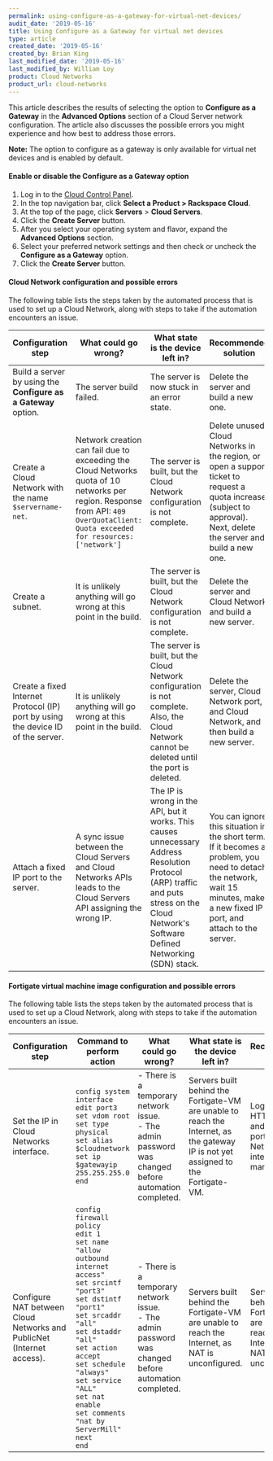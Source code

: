 ```yaml
---
permalink: using-configure-as-a-gateway-for-virtual-net-devices/
audit_date: '2019-05-16'
title: Using Configure as a Gateway for virtual net devices
type: article
created_date: '2019-05-16'
created_by: Brian King
last_modified_date: '2019-05-16'
last_modified_by: William Loy
product: Cloud Networks
product_url: cloud-networks
---
```


This article describes the results of selecting the option to **Configure as a Gateway** in the **Advanced Options** section of a Cloud Server network configuration. The article also discusses the possible errors you might experience and how best to address those errors.

**Note:** The option to configure as a gateway is only available for virtual net devices and is enabled by default.

#### Enable or disable the Configure as a Gateway option

1. Log in to the [Cloud Control Panel](https://login.rackspace.com).
2. In the top navigation bar, click **Select a Product > Rackspace Cloud**.
3. At the top of the page, click **Servers** > **Cloud Servers**. 
4. Click the **Create Server** button.
5. After you select your operating system and flavor, expand the **Advanced Options** section.
6. Select your preferred network settings and then check or uncheck the **Configure as a Gateway** option.
7. Click the **Create Server** button.


#### Cloud Network configuration and possible errors

The following table lists the steps taken by the automated process that is used to set up a Cloud Network, along with steps to take if the automation encounters an issue.

| Configuration step | What could go wrong? | What state is the device left in? | Recommended solution |
|--------|----------------------|-----------------------------------|------------------------|
|Build a server by using the **Configure as a Gateway** option. | The server build failed. | The server is now stuck in an error state. | Delete the server and build a new one.|
|Create a Cloud Network with the name `$servername-net`. | Network creation can fail due to exceeding the Cloud Networks quota of 10 networks per region. Response from API: `409 OverQuotaClient: Quota exceeded for resources: ['network']`	| The server is built, but the Cloud Network configuration is not complete.| Delete unused Cloud Networks in the region, or open a support ticket to request a quota increase (subject to approval). Next, delete the server and build a new one.|
|Create a subnet.| It is unlikely anything will go wrong at this point in the build.| The server is built, but the Cloud Network configuration is not complete.| Delete the server and Cloud Network, and build a new server.|
| Create a fixed Internet Protocol (IP) port by using the device ID of the server.| It is unlikely anything will go wrong at this point in the build.| The server is built, but the Cloud Network configuration is not complete. Also, the Cloud Network cannot be deleted until the port is deleted.| Delete the server, Cloud Network port, and Cloud Network, and then build a new server.|
| Attach a fixed IP port to the server.| A sync issue between the Cloud Servers and Cloud Networks APIs leads to the Cloud Servers API assigning the wrong IP. | The IP is wrong in the API, but it works. This causes unnecessary Address Resolution Protocol (ARP) traffic and puts stress on the Cloud Network's Software Defined Networking (SDN) stack. | You can  ignore this situation in the short term. If it becomes a problem, you need to detach the network, wait 15 minutes, make a new fixed IP port, and attach to the server.|


#### Fortigate virtual machine image configuration and possible errors

The following table lists the steps taken by the automated process that is used to set up a Cloud Network, along with steps to take if the automation encounters an issue.

| Configuration step | Command to perform action | What could go wrong? | What state is the device left in? | Recommended solution |
|--------------------|---------------------------|----------------------|-----------------------------------|----------------------|
| Set the IP in Cloud Networks interface. | `config system interface`<br> `edit port3`<br> `set vdom root`<br> `set type physical`<br> `set alias $cloudnetwork`<br> `set ip $gatewayip 255.255.255.0`<br> `end`|  - There is a temporary network issue. <br> - The admin password was changed before automation completed. | Servers built behind the Fortigate-VM are unable to reach the Internet, as the gateway IP is not yet assigned to the Fortigate-VM. | Log in via HTTPS or SSH and set the port3 (Cloud Networks) interface manually.|
| Configure NAT between Cloud Networks and PublicNet (Internet access). | `config firewall policy` <br> `edit 1`<br> `set name "allow outbound internet access"`<br> `set srcintf "port3"` <br> `set dstintf "port1"` <br> `set srcaddr "all"`<br> `set dstaddr "all"` <br>`set action accept` <br> `set schedule "always"` <br> `set service "ALL"` <br> `set nat enable` <br> `set comments "nat by ServerMill"` <br> `next` <br >`end` |   - There is a temporary network issue. <br> - The admin password was changed before automation completed. | Servers built behind the Fortigate-VM are unable to reach the Internet, as NAT is unconfigured. | Servers built behind the Fortigate-VM are unable to reach the Internet, as NAT is unconfigured. | Log in via HTTPS or SSH and set the NAT configuration manually exactly as shown at left. |

